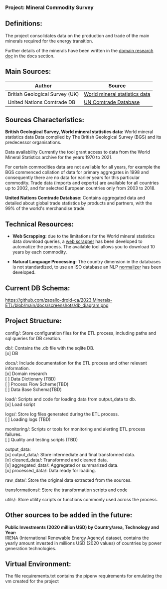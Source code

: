 ### Project: Mineral Commodity Survey

## Definitions:
The project consolidates data on the production and trade of the main minerals required for the energy transition.

Further details of the minerals have been written in the [domain research doc](https://github.com/zapallo-droid-ca/2023.Minerals-ETL/blob/main/docs/domain_research/domain_research.md) in the docs section.

## Main Sources:

| **Author** | **Source** |
|------------|------------|
|British Geological Survey (UK) | [World mineral statistics data](https://www2.bgs.ac.uk/mineralsuk/statistics/wms.cfc?method=searchWMS) |
|United Nations Comtrade DB | [UN Comtrade Database](https://comtradeplus.un.org/) |


## Sources Characteristics:

**British Geological Survey, World mineral statistics data:**
World mineral statistics data
Data compiled by The British Geological Survey (BGS) and its predecessor organisations. 

Data availability
Currently the tool grant access to data from the World Mineral Statistics archive for the years 1970 to 2021. 

For certain commodities data are not available for all years, for example the BGS commenced collation of data for primary aggregates in 1998 and consequently there are no data for earlier years for this particular commodity. Trade data (imports and exports) are available for all countries up to 2002, and for selected European countries only from 2003 to 2018.

**United Nations Comtrade Database:**
Contains aggregated data and detailed about global trade statistics by products and partners, with the 99% of the world's merchandise trade.


## Technical Resources:

* **Web Scrapping:** due to the limitations for the World mineral statistics data download queries, a [web scrapper](https://github.com/zapallo-droid-ca/2023.Minerals-ETL/blob/main/utils/ukgs_extract.py) has been developed to automatize the process. The available tool allows you to download 10 years by each commodity.

* **Natural Language Processing:** The country dimension in the databases is not standardized, to use an ISO database an NLP [normalizer](https://github.com/zapallo-droid-ca/2023.Minerals-ETL/blob/main/utils/aux_nlp_normalizers.py) has been developed.


## Current DB Schema:
https://github.com/zapallo-droid-ca/2023.Minerals-ETL/blob/main/docs/screenshots/db_diagram.png

## Project Structure:

config/: Store configuration files for the ETL process, including paths and sql queries for DB creation. <br>

db/: Contains the .db file with the sqlite DB. <br>
[x] DB<br>

docs/: Include documentation for the ETL process and other relevant information. <br>
[x] Domain research <br>
[ ] Data Dictionary (TBD)<br>
[ ] Process Flow Scheme(TBD)<br>
[ ] Data Base Schema(TBD)<br>

load/: Scripts and code for loading data from output_data to db. <br>
[x] Load script<br>

logs/: Store log files generated during the ETL process. <br>
[ ] Loading logs (TBD)<br>

monitoring/: Scripts or tools for monitoring and alerting ETL process failures. <br>
[ ] Quality and testing scripts (TBD)<br>

output_data: <br>
[x] output_data/: Store intermediate and final transformed data.<br>
[x] cleaned_data/: Transformed and cleaned data.<br>
[x] aggregated_data/: Aggregated or summarized data.<br>
[x] processed_data/: Data ready for loading.<br>

raw_data/: Store the original data extracted from the sources. <br>

transformations/: Store the transformation scripts and code <br>

utils/: Store utility scripts or functions commonly used across the process. <br>


## Other sources to be added in the future:
**Public Investments (2020 million USD) by Country/area, Technology and Year:**<br>
IRENA (International Renewable Energy Agency) dataset, contains the yearly amount invested in millions USD (2020 values) of countries by power generation technologies.


## Virtual Environment:
The file requirements.txt contains the pipenv requirements for emulating the vm created for the project
